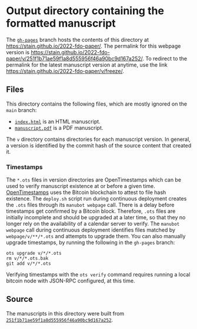 # Output directory containing the formatted manuscript

The [`gh-pages`](https://github.com/stain/2022-fdo-paper/tree/gh-pages) branch hosts the contents of this directory at <https://stain.github.io/2022-fdo-paper/>.
The permalink for this webpage version is <https://stain.github.io/2022-fdo-paper/v/251f1b71ae59f1a8d555956f46a90bc9d167a252/>.
To redirect to the permalink for the latest manuscript version at anytime, use the link <https://stain.github.io/2022-fdo-paper/v/freeze/>.

## Files

This directory contains the following files, which are mostly ignored on the `main` branch:

+ [`index.html`](index.html) is an HTML manuscript.
+ [`manuscript.pdf`](manuscript.pdf) is a PDF manuscript.

The `v` directory contains directories for each manuscript version.
In general, a version is identified by the commit hash of the source content that created it.

### Timestamps

The `*.ots` files in version directories are OpenTimestamps which can be used to verify manuscript existence at or before a given time.
[OpenTimestamps](https://opentimestamps.org/) uses the Bitcoin blockchain to attest to file hash existence.
The `deploy.sh` script run during continuous deployment creates the `.ots` files through its `manubot webpage` call.
There is a delay before timestamps get confirmed by a Bitcoin block.
Therefore, `.ots` files are initially incomplete and should be upgraded at a later time, so that they no longer rely on the availability of a calendar server to verify.
The `manubot webpage` call during continuous deployment identifies files matched by `webpage/v/**/*.ots` and attempts to upgrade them.
You can also manually upgrade timestamps, by running the following in the `gh-pages` branch:

```shell
ots upgrade v/*/*.ots
rm v/*/*.ots.bak
git add v/*/*.ots
```

Verifying timestamps with the `ots verify` command requires running a local bitcoin node with JSON-RPC configured, at this time.

## Source

The manuscripts in this directory were built from
[`251f1b71ae59f1a8d555956f46a90bc9d167a252`](https://github.com/stain/2022-fdo-paper/commit/251f1b71ae59f1a8d555956f46a90bc9d167a252).
